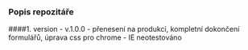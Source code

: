 ### Popis repozitáře

####1. version
    - v.1.0.0 - přenesení na produkci, kompletní dokončení formulářů, úprava css pro chrome
              - IE neotestováno